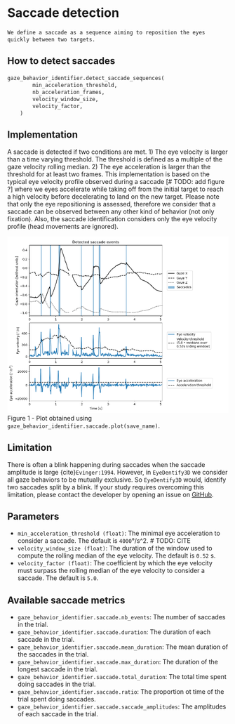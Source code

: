 # Saccade detection

```{admonition} Saccade definition
We define a saccade as a sequence aiming to reposition the eyes quickly between two targets.
```

## How to detect saccades
```python3 
gaze_behavior_identifier.detect_saccade_sequences(
        min_acceleration_threshold,
        nb_acceleration_frames,
        velocity_window_size,
        velocity_factor,
    )
```

## Implementation
A saccade is detected if two conditions are met.
    1) The eye velocity is larger than a time varying threshold. The threshold is defined as a multiple of the gaze velocity rolling median.
    2) The eye acceleration is larger than the threshold for at least two frames.
This implementation is based on the typical eye velocity profile observed during a saccade [# TODO: add figure ?] where we eyes accelerate while taking off from the initial target to reach a high velocity before decelerating to land on the new target.
Please note that only the eye repositioning is assessed, therefore we consider that a saccade can be observed between any other kind of behavior (not only fixation). 
Also, the saccade identification considers only the eye velocity profile (head movements are ignored).

![saccade_detection.png](../figures/saccade_detection.png)
Figure 1 - Plot obtained using `gaze_behavior_identifier.saccade.plot(save_name)`.

## Limitation
There is often a blink happening during saccades when the saccade amplitude is large {cite}`Evinger:1994`. 
However, in `EyeDentify3D` we consider all gaze behaviors to be mutually exclusive. 
So `EyeDentify3D` would, identify two saccades split by a blink.
If your study requires overcoming this limitation, please contact the developer by opening an issue on [GitHub](https://github.com/EveCharbie/EyeDentify3d/issues).

## Parameters
- `min_acceleration_threshold (float)`: The minimal eye acceleration to consider a saccade. The default is `4000`°/s^2. # TODO: CITE
- `velocity_window_size (float)`: The duration of the window used to compute the rolling median of the eye velocity. The default is `0.52` s.
- `velocity_factor (float)`: The coefficient by which the eye velocity must surpass the rolling median of the eye velocity to consider a saccade. The default is `5.0`.

## Available saccade metrics
- `gaze_behavior_identifier.saccade.nb_events`: The number of saccades in the trial.
- `gaze_behavior_identifier.saccade.duration`: The duration of each saccade in the trial.
- `gaze_behavior_identifier.saccade.mean_duration`: The mean duration of the saccades in the trial.
- `gaze_behavior_identifier.saccade.max_duration`: The duration of the longest saccade in the trial.
- `gaze_behavior_identifier.saccade.total_duration`: The total time spent doing saccades in the trial.
- `gaze_behavior_identifier.saccade.ratio`: The proportion ot time of the trial spent doing saccades.
- `gaze_behavior_identifier.saccade.saccade_amplitudes`: The amplitudes of each saccade in the trial.
